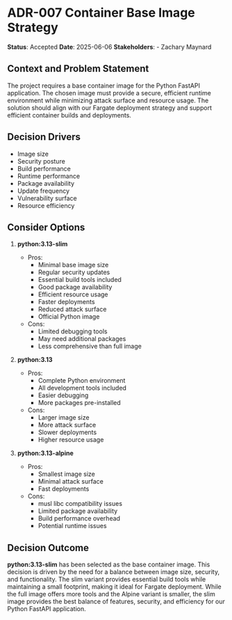# ADR-007 Container Base Image Strategy
**Status**: Accepted
**Date**: 2025-06-06
**Stakeholders**:
    - Zachary Maynard

## Context and Problem Statement
The project requires a base container image for the Python FastAPI application. The chosen image must provide a secure, efficient runtime environment while minimizing attack surface and resource usage. The solution should align with our Fargate deployment strategy and support efficient container builds and deployments.

## Decision Drivers
- Image size
- Security posture
- Build performance
- Runtime performance
- Package availability
- Update frequency
- Vulnerability surface
- Resource efficiency

## Consider Options
1. **python:3.13-slim**
   - Pros:
     - Minimal base image size
     - Regular security updates
     - Essential build tools included
     - Good package availability
     - Efficient resource usage
     - Faster deployments
     - Reduced attack surface
     - Official Python image
   - Cons:
     - Limited debugging tools
     - May need additional packages
     - Less comprehensive than full image

2. **python:3.13**
   - Pros:
     - Complete Python environment
     - All development tools included
     - Easier debugging
     - More packages pre-installed
   - Cons:
     - Larger image size
     - More attack surface
     - Slower deployments
     - Higher resource usage

3. **python:3.13-alpine**
   - Pros:
     - Smallest image size
     - Minimal attack surface
     - Fast deployments
   - Cons:
     - musl libc compatibility issues
     - Limited package availability
     - Build performance overhead
     - Potential runtime issues

## Decision Outcome
**python:3.13-slim** has been selected as the base container image. This decision is driven by the need for a balance between image size, security, and functionality. The slim variant provides essential build tools while maintaining a small footprint, making it ideal for Fargate deployment. While the full image offers more tools and the Alpine variant is smaller, the slim image provides the best balance of features, security, and efficiency for our Python FastAPI application.
